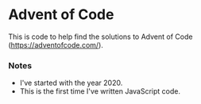 # Advent of Code

This is code to help find the solutions to Advent of Code (https://adventofcode.com/).

### Notes
* I've started with the year 2020.
* This is the first time I've written JavaScript code.
